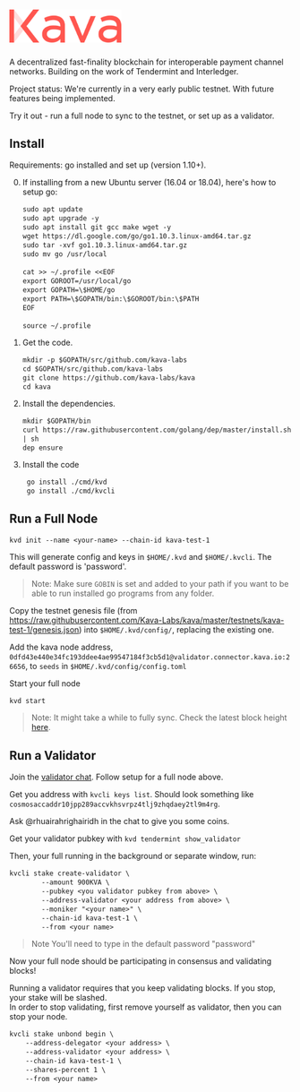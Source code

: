 <h1>
  <img alt="Kava Blockchain" src="./kava-logo.svg" width="200">
</h1>

A decentralized fast-finality blockchain for interoperable payment channel networks.
Building on the work of Tendermint and Interledger.

Project status: We're currently in a very early public testnet. With future features being implemented.

Try it out - run a full node to sync to the testnet, or set up as a validator.



## Install

<!--### Source-->

Requirements: go installed and set up (version 1.10+).

 0. If installing from a new Ubuntu server (16.04 or 18.04), here's how to setup go:
		
		sudo apt update
		sudo apt upgrade -y
		sudo apt install git gcc make wget -y
		wget https://dl.google.com/go/go1.10.3.linux-amd64.tar.gz
		sudo tar -xvf go1.10.3.linux-amd64.tar.gz
		sudo mv go /usr/local

		cat >> ~/.profile <<EOF
		export GOROOT=/usr/local/go
		export GOPATH=\$HOME/go
		export PATH=\$GOPATH/bin:\$GOROOT/bin:\$PATH
		EOF

		source ~/.profile

 1. Get the code.
 
		mkdir -p $GOPATH/src/github.com/kava-labs
		cd $GOPATH/src/github.com/kava-labs
		git clone https://github.com/kava-labs/kava
		cd kava
	
 2. Install the dependencies.
 
		mkdir $GOPATH/bin
		curl https://raw.githubusercontent.com/golang/dep/master/install.sh | sh
		dep ensure

3. Install the code

		go install ./cmd/kvd
		go install ./cmd/kvcli

<!--### Docker

Requirements: docker installed.

No installation necessary, just prepend commands with `docker run kava/kava`.  TODO name necessary to avoid new contianer being created each time?

This will use our docker container `kava/kava` and store all blockchain data and keys within the container. -->

<!-- To store this data outisde the conatiner, attach volumes to the container:

	docker run --rm -v $HOME/.kvd:/root/.kvd -v $HOME/.kvcli:/root/.kvcli kava/kava <further commands>

Now blockchain data will be stored in `$HOME/.kvd` and keys in `$HOME/.kvcli`. Also the `--rm` flag removes the contianer after each run.

 -->
<!-- ## Send Transactions

You can send transactions on the testnet using our node without yncing a local node.
Requirements

TODO users need to set up keys first?

	kvcli <args> --node validator.connector.kava.io:26657 --chain-id kava-test-<current version>
 -->

## Run a Full Node

	kvd init --name <your-name> --chain-id kava-test-1

This will generate config and keys in `$HOME/.kvd` and `$HOME/.kvcli`. The default password is 'password'.

> Note: Make sure `GOBIN` is set and added to your path if you want to be able to run installed go programs from any folder.

Copy the testnet genesis file (from https://raw.githubusercontent.com/Kava-Labs/kava/master/testnets/kava-test-1/genesis.json) into `$HOME/.kvd/config/`, replacing the existing one.

Add the kava node address, `0dfd43e440e34fc193ddee4ae99547184f3cb5d1@validator.connector.kava.io:26656`, to `seeds` in `$HOME/.kvd/config/config.toml`

Start your full node

	kvd start
	
> Note: It might take a while to fully sync. Check the latest block height [here](http://validator.connector.kava.io:26657/abci_info).


## Run a Validator
Join the [validator chat](https://riot.im/app/#/room/#kava-validators:matrix.org). Follow setup for a full node above.

Get you address with `kvcli keys list`. Should look something like `cosmosaccaddr10jpp289accvkhsvrpz4tlj9zhqdaey2tl9m4rg`.

Ask @rhuairahrighairidh in the chat to give you some coins.

Get your validator pubkey with `kvd tendermint show_validator`

Then, your full running in the background or separate window, run:

	kvcli stake create-validator \
            --amount 900KVA \
            --pubkey <you validator pubkey from above> \
            --address-validator <your address from above> \
            --moniker "<your name>" \
            --chain-id kava-test-1 \
            --from <your name>
> Note You'll need to type in the default password "password"

Now your full node should be participating in consensus and validating blocks!

Running a validator requires that you keep validating blocks. If you stop, your stake will be slashed.  
In order to stop validating, first remove yourself as validator, then you can stop your node.

	kvcli stake unbond begin \
		--address-delegator <your address> \
		--address-validator <your address> \
		--chain-id kava-test-1 \
		--shares-percent 1 \
		--from <your name>
